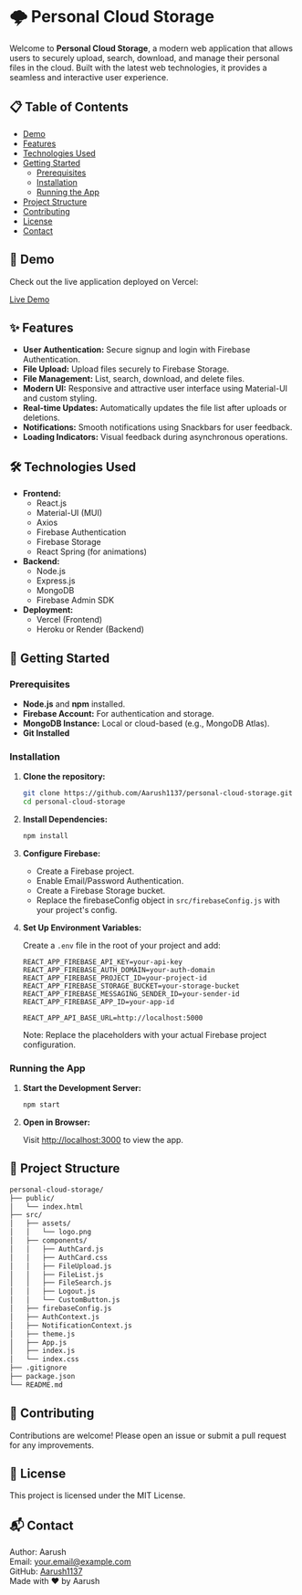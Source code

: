 
# 🌩️ Personal Cloud Storage

Welcome to **Personal Cloud Storage**, a modern web application that allows users to securely upload, search, download, and manage their personal files in the cloud. Built with the latest web technologies, it provides a seamless and interactive user experience.

## 📋 Table of Contents

- [Demo](#-demo)
- [Features](#-features)
- [Technologies Used](#-technologies-used)
- [Getting Started](#-getting-started)
  - [Prerequisites](#prerequisites)
  - [Installation](#installation)
  - [Running the App](#running-the-app)
- [Project Structure](#-project-structure)
- [Contributing](#-contributing)
- [License](#-license)
- [Contact](#-contact)

## 🚀 Demo

Check out the live application deployed on Vercel:

[Live Demo](https://your-vercel-app-url.vercel.app)

## ✨ Features

- **User Authentication:** Secure signup and login with Firebase Authentication.
- **File Upload:** Upload files securely to Firebase Storage.
- **File Management:** List, search, download, and delete files.
- **Modern UI:** Responsive and attractive user interface using Material-UI and custom styling.
- **Real-time Updates:** Automatically updates the file list after uploads or deletions.
- **Notifications:** Smooth notifications using Snackbars for user feedback.
- **Loading Indicators:** Visual feedback during asynchronous operations.

## 🛠️ Technologies Used

- **Frontend:**
  - React.js
  - Material-UI (MUI)
  - Axios
  - Firebase Authentication
  - Firebase Storage
  - React Spring (for animations)
- **Backend:**
  - Node.js
  - Express.js
  - MongoDB
  - Firebase Admin SDK
- **Deployment:**
  - Vercel (Frontend)
  - Heroku or Render (Backend)

## 🏁 Getting Started

### Prerequisites

- **Node.js** and **npm** installed.
- **Firebase Account:** For authentication and storage.
- **MongoDB Instance:** Local or cloud-based (e.g., MongoDB Atlas).
- **Git Installed**

### Installation

1. **Clone the repository:**

   ```bash
   git clone https://github.com/Aarush1137/personal-cloud-storage.git
   cd personal-cloud-storage
   ```

2. **Install Dependencies:**

   ```bash
   npm install
   ```

3. **Configure Firebase:**

   - Create a Firebase project.
   - Enable Email/Password Authentication.
   - Create a Firebase Storage bucket.
   - Replace the firebaseConfig object in `src/firebaseConfig.js` with your project's config.

4. **Set Up Environment Variables:**

   Create a `.env` file in the root of your project and add:

   ```env
   REACT_APP_FIREBASE_API_KEY=your-api-key
   REACT_APP_FIREBASE_AUTH_DOMAIN=your-auth-domain
   REACT_APP_FIREBASE_PROJECT_ID=your-project-id
   REACT_APP_FIREBASE_STORAGE_BUCKET=your-storage-bucket
   REACT_APP_FIREBASE_MESSAGING_SENDER_ID=your-sender-id
   REACT_APP_FIREBASE_APP_ID=your-app-id

   REACT_APP_API_BASE_URL=http://localhost:5000
   ```

   Note: Replace the placeholders with your actual Firebase project configuration.

### Running the App

1. **Start the Development Server:**

   ```bash
   npm start
   ```

2. **Open in Browser:**

   Visit [http://localhost:3000](http://localhost:3000) to view the app.

## 📂 Project Structure

```bash
personal-cloud-storage/
├── public/
│   └── index.html
├── src/
│   ├── assets/
│   │   └── logo.png
│   ├── components/
│   │   ├── AuthCard.js
│   │   ├── AuthCard.css
│   │   ├── FileUpload.js
│   │   ├── FileList.js
│   │   ├── FileSearch.js
│   │   ├── Logout.js
│   │   └── CustomButton.js
│   ├── firebaseConfig.js
│   ├── AuthContext.js
│   ├── NotificationContext.js
│   ├── theme.js
│   ├── App.js
│   ├── index.js
│   └── index.css
├── .gitignore
├── package.json
└── README.md
```

## 🤝 Contributing

Contributions are welcome! Please open an issue or submit a pull request for any improvements.

## 📄 License

This project is licensed under the MIT License.

## 📬 Contact

Author: Aarush  
Email: your.email@example.com  
GitHub: [Aarush1137](https://github.com/Aarush1137)  
Made with ❤️ by Aarush

